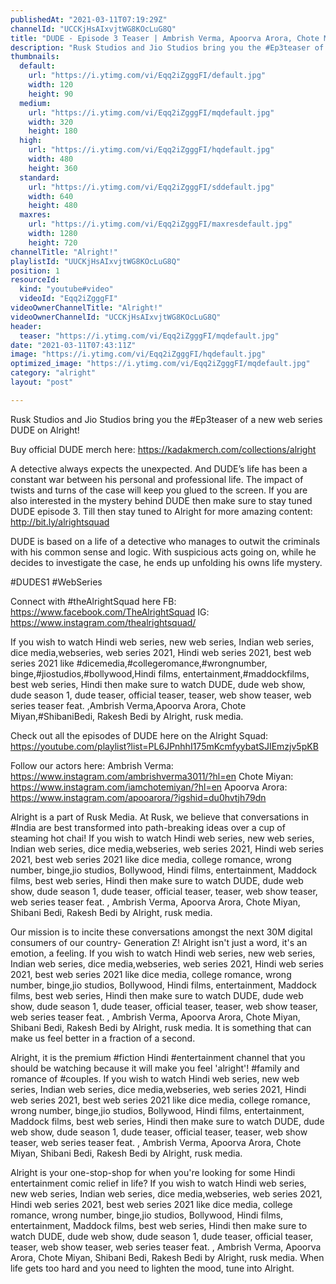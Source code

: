 ```yaml
---
publishedAt: "2021-03-11T07:19:29Z"
channelId: "UCCKjHsAIxvjtWG8KOcLuG8Q"
title: "DUDE - Episode 3 Teaser | Ambrish Verma, Apoorva Arora, Chote Miyan | Web Series"
description: "Rusk Studios and Jio Studios bring you the #Ep3teaser of a new web series DUDE on Alright! \n\nBuy official DUDE merch here: https://kadakmerch.com/collections/alright\n\nA detective always expects the unexpected. And DUDE’s life has been a constant war between his personal and professional life. The impact of twists and turns of the case will keep you glued to the screen. If you are also interested in the mystery behind DUDE then make sure to stay tuned DUDE episode 3. Till then stay tuned to Alright for more amazing content: http://bit.ly/alrightsquad​\n\nDUDE is based on a life of a detective who manages to outwit the criminals with his common sense and logic. With suspicious acts going on, while he decides to investigate the case, he ends up unfolding his owns life mystery. \n \n#DUDES1​ #WebSeries​\n\nConnect with #theAlrightSquad here\nFB: https://www.facebook.com/TheAlrightSquad\nIG: https://www.instagram.com/thealrightsquad/\n\nIf you wish to watch Hindi web series, new web series, Indian web series, dice media,webseries, web series 2021, Hindi web series 2021, best web series 2021 like #dicemedia,#collegeromance,#wrongnumber, binge,#jiostudios,#bollywood,Hindi films, entertainment,#maddockfilms, best web series, Hindi then make sure to watch DUDE, dude web show, dude season 1, dude teaser, official teaser, teaser, web show teaser, web series teaser feat. ,Ambrish Verma,Apoorva Arora, Chote Miyan,#ShibaniBedi, Rakesh Bedi by Alright, rusk media.\n\nCheck out all the episodes of DUDE here on the Alright Squad: https://youtube.com/playlist?list=PL6JPnhhI175mKcmfyybatSJIEmzjv5pKB\n\nFollow our actors here:\nAmbrish Verma: https://www.instagram.com/ambrishverma3011/?hl=en\nChote Miyan: https://www.instagram.com/iamchotemiyan/?hl=en\nApoorva Arora: https://www.instagram.com/apooarora/?igshid=du0hvtjh79dn\n\n\nAlright is a part of Rusk Media. At Rusk, we believe that conversations in #India are best transformed into path-breaking ideas over a cup of steaming hot chai! If you wish to watch Hindi web series, new web series, Indian web series, dice media,webseries, web series 2021, Hindi web series 2021, best web series 2021 like dice media, college romance, wrong number, binge,jio studios, Bollywood, Hindi films, entertainment, Maddock films, best web series, Hindi then make sure to watch DUDE, dude web show, dude season 1, dude teaser, official teaser, teaser, web show teaser, web series teaser feat. , Ambrish Verma, Apoorva Arora, Chote Miyan, Shibani Bedi, Rakesh Bedi by Alright, rusk media. \n\nOur mission is to incite these conversations amongst the next 30M digital consumers of our country- Generation Z! Alright isn't just a word, it's an emotion, a feeling. If you wish to watch Hindi web series, new web series, Indian web series, dice media,webseries, web series 2021, Hindi web series 2021, best web series 2021 like dice media, college romance, wrong number, binge,jio studios, Bollywood, Hindi films, entertainment, Maddock films, best web series, Hindi then make sure to watch DUDE, dude web show, dude season 1, dude teaser, official teaser, teaser, web show teaser, web series teaser feat. , Ambrish Verma, Apoorva Arora, Chote Miyan, Shibani Bedi, Rakesh Bedi by Alright, rusk media.  It is something that can make us feel better in a fraction of a second.\n\nAlright, it is the premium #fiction Hindi #entertainment channel that you should be watching because it will make you feel 'alright'!  #family and romance of #couples. If you wish to watch Hindi web series, new web series, Indian web series, dice media,webseries, web series 2021, Hindi web series 2021, best web series 2021 like dice media, college romance, wrong number, binge,jio studios, Bollywood, Hindi films, entertainment, Maddock films, best web series, Hindi then make sure to watch DUDE, dude web show, dude season 1, dude teaser, official teaser, teaser, web show teaser, web series teaser feat. , Ambrish Verma, Apoorva Arora, Chote Miyan, Shibani Bedi, Rakesh Bedi by Alright, rusk media. \n\nAlright is your one-stop-shop for when you're looking for some Hindi entertainment comic relief in life? If you wish to watch Hindi web series, new web series, Indian web series, dice media,webseries, web series 2021, Hindi web series 2021, best web series 2021 like dice media, college romance, wrong number, binge,jio studios, Bollywood, Hindi films, entertainment, Maddock films, best web series, Hindi then make sure to watch DUDE, dude web show, dude season 1, dude teaser, official teaser, teaser, web show teaser, web series teaser feat. , Ambrish Verma, Apoorva Arora, Chote Miyan, Shibani Bedi, Rakesh Bedi by Alright, rusk media. When life gets too hard and you need to lighten the mood, tune into Alright."
thumbnails:
  default:
    url: "https://i.ytimg.com/vi/Eqq2iZgggFI/default.jpg"
    width: 120
    height: 90
  medium:
    url: "https://i.ytimg.com/vi/Eqq2iZgggFI/mqdefault.jpg"
    width: 320
    height: 180
  high:
    url: "https://i.ytimg.com/vi/Eqq2iZgggFI/hqdefault.jpg"
    width: 480
    height: 360
  standard:
    url: "https://i.ytimg.com/vi/Eqq2iZgggFI/sddefault.jpg"
    width: 640
    height: 480
  maxres:
    url: "https://i.ytimg.com/vi/Eqq2iZgggFI/maxresdefault.jpg"
    width: 1280
    height: 720
channelTitle: "Alright!"
playlistId: "UUCKjHsAIxvjtWG8KOcLuG8Q"
position: 1
resourceId:
  kind: "youtube#video"
  videoId: "Eqq2iZgggFI"
videoOwnerChannelTitle: "Alright!"
videoOwnerChannelId: "UCCKjHsAIxvjtWG8KOcLuG8Q"
header:
  teaser: "https://i.ytimg.com/vi/Eqq2iZgggFI/mqdefault.jpg"
date: "2021-03-11T07:43:11Z"
image: "https://i.ytimg.com/vi/Eqq2iZgggFI/hqdefault.jpg"
optimized_image: "https://i.ytimg.com/vi/Eqq2iZgggFI/mqdefault.jpg"
category: "alright"
layout: "post"

---
```

Rusk Studios and Jio Studios bring you the #Ep3teaser of a new web series DUDE on Alright! 

Buy official DUDE merch here: https://kadakmerch.com/collections/alright

A detective always expects the unexpected. And DUDE’s life has been a constant war between his personal and professional life. The impact of twists and turns of the case will keep you glued to the screen. If you are also interested in the mystery behind DUDE then make sure to stay tuned DUDE episode 3. Till then stay tuned to Alright for more amazing content: http://bit.ly/alrightsquad​

DUDE is based on a life of a detective who manages to outwit the criminals with his common sense and logic. With suspicious acts going on, while he decides to investigate the case, he ends up unfolding his owns life mystery. 
 
#DUDES1​ #WebSeries​

Connect with #theAlrightSquad here
FB: https://www.facebook.com/TheAlrightSquad
IG: https://www.instagram.com/thealrightsquad/

If you wish to watch Hindi web series, new web series, Indian web series, dice media,webseries, web series 2021, Hindi web series 2021, best web series 2021 like #dicemedia,#collegeromance,#wrongnumber, binge,#jiostudios,#bollywood,Hindi films, entertainment,#maddockfilms, best web series, Hindi then make sure to watch DUDE, dude web show, dude season 1, dude teaser, official teaser, teaser, web show teaser, web series teaser feat. ,Ambrish Verma,Apoorva Arora, Chote Miyan,#ShibaniBedi, Rakesh Bedi by Alright, rusk media.

Check out all the episodes of DUDE here on the Alright Squad: https://youtube.com/playlist?list=PL6JPnhhI175mKcmfyybatSJIEmzjv5pKB

Follow our actors here:
Ambrish Verma: https://www.instagram.com/ambrishverma3011/?hl=en
Chote Miyan: https://www.instagram.com/iamchotemiyan/?hl=en
Apoorva Arora: https://www.instagram.com/apooarora/?igshid=du0hvtjh79dn


Alright is a part of Rusk Media. At Rusk, we believe that conversations in #India are best transformed into path-breaking ideas over a cup of steaming hot chai! If you wish to watch Hindi web series, new web series, Indian web series, dice media,webseries, web series 2021, Hindi web series 2021, best web series 2021 like dice media, college romance, wrong number, binge,jio studios, Bollywood, Hindi films, entertainment, Maddock films, best web series, Hindi then make sure to watch DUDE, dude web show, dude season 1, dude teaser, official teaser, teaser, web show teaser, web series teaser feat. , Ambrish Verma, Apoorva Arora, Chote Miyan, Shibani Bedi, Rakesh Bedi by Alright, rusk media. 

Our mission is to incite these conversations amongst the next 30M digital consumers of our country- Generation Z! Alright isn't just a word, it's an emotion, a feeling. If you wish to watch Hindi web series, new web series, Indian web series, dice media,webseries, web series 2021, Hindi web series 2021, best web series 2021 like dice media, college romance, wrong number, binge,jio studios, Bollywood, Hindi films, entertainment, Maddock films, best web series, Hindi then make sure to watch DUDE, dude web show, dude season 1, dude teaser, official teaser, teaser, web show teaser, web series teaser feat. , Ambrish Verma, Apoorva Arora, Chote Miyan, Shibani Bedi, Rakesh Bedi by Alright, rusk media.  It is something that can make us feel better in a fraction of a second.

Alright, it is the premium #fiction Hindi #entertainment channel that you should be watching because it will make you feel 'alright'!  #family and romance of #couples. If you wish to watch Hindi web series, new web series, Indian web series, dice media,webseries, web series 2021, Hindi web series 2021, best web series 2021 like dice media, college romance, wrong number, binge,jio studios, Bollywood, Hindi films, entertainment, Maddock films, best web series, Hindi then make sure to watch DUDE, dude web show, dude season 1, dude teaser, official teaser, teaser, web show teaser, web series teaser feat. , Ambrish Verma, Apoorva Arora, Chote Miyan, Shibani Bedi, Rakesh Bedi by Alright, rusk media. 

Alright is your one-stop-shop for when you're looking for some Hindi entertainment comic relief in life? If you wish to watch Hindi web series, new web series, Indian web series, dice media,webseries, web series 2021, Hindi web series 2021, best web series 2021 like dice media, college romance, wrong number, binge,jio studios, Bollywood, Hindi films, entertainment, Maddock films, best web series, Hindi then make sure to watch DUDE, dude web show, dude season 1, dude teaser, official teaser, teaser, web show teaser, web series teaser feat. , Ambrish Verma, Apoorva Arora, Chote Miyan, Shibani Bedi, Rakesh Bedi by Alright, rusk media. When life gets too hard and you need to lighten the mood, tune into Alright.